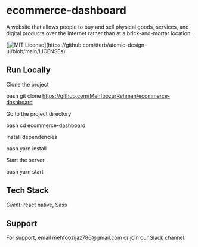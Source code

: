 # ecommerce-dashboard

A website that allows people to buy and sell physical goods, services, and digital products over the internet rather than at a brick-and-mortar location.

[![MIT License](https://img.shields.io/apm/l/atomic-design-ui.svg?)](https://github.com/tterb/atomic-design-ui/blob/main/LICENSEs)


## Run Locally

Clone the project

bash
  git clone https://github.com/MehfoozurRehman/ecommerce-dashboard


Go to the project directory

bash
  cd ecommerce-dashboard



Install dependencies

bash
  yarn install


Start the server

bash
  yarn start


## Tech Stack

*Client:* react native, Sass


## Support

For support, email mehfoozijaz786@gmail.com or join our Slack channel.
